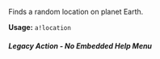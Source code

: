 Finds a random location on planet Earth.

**Usage:** `a!location`

##### Legacy Action - No Embedded Help Menu